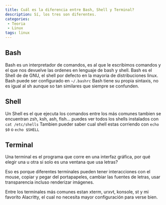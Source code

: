 ```yaml
---
title: Cuál es la diferencia entre Bash, Shell y Terminal?
description: Sí, los tres son diferentes.
categories:
 - Teoria
 - Linux
tags: linux
---
```


## Bash
Bash es un interpretador de comandos, es al que le escribimos comandos y el que nos devuelve las ordenes en lenguaje de bash y shell.
Bash es el Shell de de GNU, el shell por defecto en la mayoria de distribuciones linux.
Bash puede ser configurado en `~/.bashrc`
Bash tiene su propia sintaxis, no es igual al sh aunque so tan similares que siempre se confunden.

## Shell
Un Shell es el que ejecuta los comandos entre los más comunes tambien se encuentran zsh, ksh, ash, fish...
puedes ver todos los shells instalados con `cat /etc/shells`
Tambien pueder saber cual shell estas corriendo con `echo $0` o `echo $SHELL`

## Terminal
Una terminal es el programa que corre en una interfaz gráfica, por qué elegir una u otra si solo es una ventana que usa letras?

Eso es porque diferentes terminales pueden tener interacciones con el mouse, copiar y pegar del portapapeles, cambiar las fuentes de letras, usar transparencia incluso renderizar imágenes.

Entre los terminales más comunes estan xterm, urxvt, konsole, st y mi favorito Alacritty, el cual no necesita mayor configuración para verse bien.
